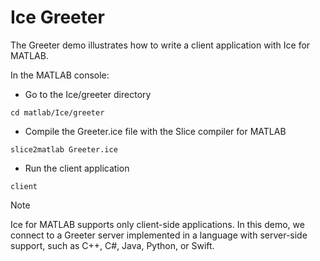 # Ice Greeter

The Greeter demo illustrates how to write a client application with Ice for MATLAB.

In the MATLAB console:

- Go to the Ice/greeter directory

```shell
cd matlab/Ice/greeter
```

- Compile the Greeter.ice file with the Slice compiler for MATLAB

```shell
slice2matlab Greeter.ice
```

- Run the client application

```shell
client
```

> [!NOTE]
> Ice for MATLAB supports only client-side applications. In this demo, we connect to a Greeter server implemented in a
> language with server-side support, such as C++, C#, Java, Python, or Swift.
